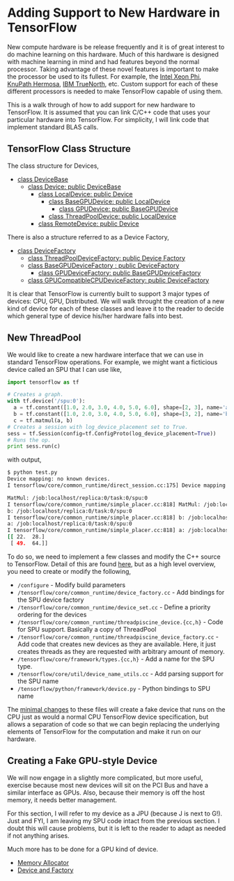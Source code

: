 # Adding Support to New Hardware in TensorFlow

New compute hardware is be release frequently and 
it is of great interest to do machine learning on 
this hardware. Much of this hardware is designed 
with machine learning in mind and had features 
beyond the normal processor. Taking advantage of
these novel features is important to make the 
processor be used to its fullest. For example, the
[Intel Xeon Phi](http://www.intel.com/content/www/us/en/processors/xeon/xeon-phi-detail.html),
[KnuPath Hermosa](https://www.knupath.com/products/hermosa-processors/),
[IBM TrueNorth](http://researchweb.watson.ibm.com/articles/brain-chip.shtml), etc.
Custom support for each of these different processors
is needed to make TensorFlow capable of using them.

This is a walk through of how to add support for 
new hardware to TensorFlow. It is assumed that you
can link C/C++ code that uses your particular hardware
into TensorFlow. For simplicity, I will link
code that implement standard BLAS calls.

## TensorFlow Class Structure

The class structure for Devices,
* [class DeviceBase](https://github.com/tensorflow/tensorflow/blob/master/tensorflow/core/framework/device_base.h)
  * [class Device: public DeviceBase](https://github.com/tensorflow/tensorflow/blob/master/tensorflow/core/common_runtime/device.h)
    * [class LocalDevice: public Device](https://github.com/tensorflow/tensorflow/blob/master/tensorflow/core/common_runtime/local_device.h)
      * [class BaseGPUDevice: public LocalDevice](https://github.com/tensorflow/tensorflow/blob/master/tensorflow/core/common_runtime/gpu/gpu_device.h)
      	* [class GPUDevice: public BaseGPUDevice](https://github.com/tensorflow/tensorflow/blob/master/tensorflow/core/common_runtime/gpu/gpu_device_factory.cc)
      * [class ThreadPoolDevice: public LocalDevice](https://github.com/tensorflow/tensorflow/blob/master/tensorflow/core/common_runtime/threadpool_device.h)
    * [class RemoteDevice: public Device](https://github.com/tensorflow/tensorflow/blob/master/tensorflow/core/distributed_runtime/remote_device.cc)


There is also a structure referred to as a Device Factory,
* [class DeviceFactory](https://github.com/tensorflow/tensorflow/blob/master/tensorflow/core/common_runtime/device_factory.h)
  * [class ThreadPoolDeviceFactory: public Device Factory](https://github.com/tensorflow/tensorflow/blob/master/tensorflow/core/common_runtime/threadpool_device_factory.cc)
  * [class BaseGPUDeviceFactory : public DeviceFactory](https://github.com/tensorflow/tensorflow/blob/master/tensorflow/core/common_runtime/gpu/gpu_device.h)
    * [class GPUDeviceFactory: public BaseGPUDeviceFactory](https://github.com/tensorflow/tensorflow/blob/master/tensorflow/core/common_runtime/gpu/gpu_device_factory.cc)
  * [class GPUCompatibleCPUDeviceFactory: public DeviceFactory](https://github.com/tensorflow/tensorflow/blob/master/tensorflow/core/common_runtime/gpu/gpu_device_factory.cc)


It is clear that TensorFlow is currently built to support 3 major 
types of devices: CPU, GPU, Distributed. We will walk throught the 
creation of a new kind of device for each of these classes and leave 
it to the reader to decide which general type of device his/her 
hardware falls into best.


## New ThreadPool

We would like to create a new hardware interface that we can use in
standard TensorFlow operations. For example, we might want a ficticious
device called an SPU that I can use like,

```python
import tensorflow as tf

# Creates a graph.                                                              
with tf.device('/spu:0'):
  a = tf.constant([1.0, 2.0, 3.0, 4.0, 5.0, 6.0], shape=[2, 3], name='a')
  b = tf.constant([1.0, 2.0, 3.0, 4.0, 5.0, 6.0], shape=[3, 2], name='b')
  c = tf.matmul(a, b)
# Creates a session with log_device_placement set to True.                      
sess = tf.Session(config=tf.ConfigProto(log_device_placement=True))
# Runs the op.                                                                  
print sess.run(c)
```

with output,
```bash
$ python test.py 
Device mapping: no known devices.
I tensorflow/core/common_runtime/direct_session.cc:175] Device mapping:

MatMul: /job:localhost/replica:0/task:0/spu:0
I tensorflow/core/common_runtime/simple_placer.cc:818] MatMul: /job:localhost/replica:0/task:0/spu:0
b: /job:localhost/replica:0/task:0/spu:0
I tensorflow/core/common_runtime/simple_placer.cc:818] b: /job:localhost/replica:0/task:0/spu:0
a: /job:localhost/replica:0/task:0/spu:0
I tensorflow/core/common_runtime/simple_placer.cc:818] a: /job:localhost/replica:0/task:0/spu:0
[[ 22.  28.]
 [ 49.  64.]]
```

To do so, we need to implement a few classes and modify the C++
source to TensorFlow. Detail of this are found [here](fake_device.md),
but as a high level overview, you need to create or modify the following,

* `/configure` - Modify build parameters
* `/tensorflow/core/common_runtime/device_factory.cc` - Add bindings for the SPU device factory
* `/tensorflow/core/common_runtime/device_set.cc` - Define a priority ordering for the devices
* `/tensorflow/core/common_runtime/threadpiscine_device.{cc,h}` - Code for SPU support. Basically a copy of ThreadPool
* `/tensorflow/core/common_runtime/threadpiscine_device_factory.cc` - Add code that creates new devices as they are available. Here, it just creates threads as they are requested with arbitrary amount of memory.
* `/tensorflow/core/framework/types.{cc,h}` - Add a name for the SPU type.
* `/tensorflow/core/util/device_name_utils.cc` - Add parsing support for the SPU name
* `/tensorflow/python/framework/device.py` - Python bindings to SPU name

The [minimal changes](fake_device.md) to these files will create 
a fake device that runs on the CPU just as would a normal
CPU TensorFlow device specification, but allows a separation of code
so that we can begin replacing the underlying elements of TensorFlow for
the computation and make it run on our hardware.

## Creating a Fake GPU-style Device

We will now engage in a slightly more complicated,
but more useful, exercise because most new devices
will sit on the PCI Bus and have a similar interface
as GPUs. Also, because their memory is off the host
memory, it needs better management.

For this section, I will refer to my device as a JPU
(because J is next to G!). Just and FYI, I am leaving
my SPU code intact from the previous section. I
doubt this will cause problems, but it is left to 
the reader to adapt as needed if not anything arises.

Much more has to be done for a GPU kind of device.

* [Memory Allocator](jpu_allocator.md)
* [Device and Factory](jpu_device.md)